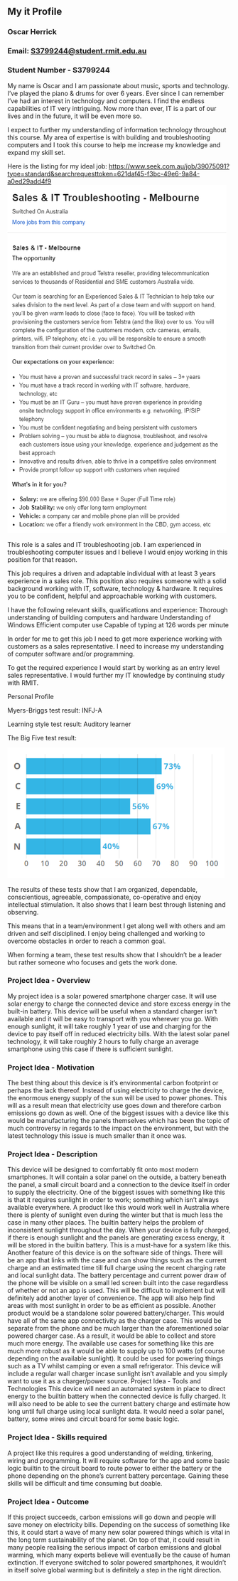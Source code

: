 ## My it Profile
### Oscar Herrick
### Email: S3799244@student.rmit.edu.au
### Student Number - S3799244
 

My name is Oscar and I am passionate about music, sports and technology. I’ve played the piano & drums for over 6 years. Ever since I can remember I’ve had an interest in technology and computers. I find the endless capabilities of IT very intriguing. Now more than ever, IT is a part of our lives and in the future, it will be even more so. 

I expect to further my understanding of information technology throughout this course. My area of expertise is with building and troubleshooting computers and I took this course to help me increase my knowledge and expand my skill set.

Here is the listing for my ideal job:
https://www.seek.com.au/job/39075091?type=standard&searchrequesttoken=621daf45-f3bc-49e6-9a84-a0ed29add4f9 
![Job Listing](joblisting.PNG)


This role is a sales and IT troubleshooting job. I am experienced in troubleshooting computer issues and I believe I would enjoy working in this position for that reason.

This job requires a driven and adaptable individual with at least 3 years experience in a sales role. This position also requires someone with a solid background working with IT, software, technology & hardware. It requires you to be confident, helpful and approachable working with customers.

I have the following relevant skills, qualifications and experience:
Thorough understanding of building computers and hardware
Understanding of Windows
Efficient computer use
Capable of typing at 126 words per minute

In order for me to get this job I need to get more experience working with customers as a sales representative. I need to increase my understanding of computer software and/or programming. 

To get the required experience I would start by working as an entry level sales representative. I would further my IT knowledge by continuing study with RMIT.

Personal Profile

Myers-Briggs test result: INFJ-A

Learning style test result: Auditory learner

The Big Five test result:  

![](big5.PNG)


The results of these tests show that I am organized, dependable, conscientious, agreeable, compassionate, co-operative and enjoy intellectual stimulation. It also shows that I learn best through listening and observing. 

This means that in a team/environment I get along well with others and am driven and self disciplined. I enjoy being challenged and working to  overcome obstacles in order to reach a common goal. 

When forming a team, these test results show that I shouldn’t be a leader but rather someone who focuses and gets the work done. 

### Project Idea - Overview
My project idea is a solar powered smartphone charger case. It will use solar energy to charge the connected device and store excess energy in the built-in battery. This device will be useful when a standard charger isn’t available and it will be easy to transport with you wherever you go. With enough sunlight, it will take roughly 1 year of use and charging for the device to pay itself off in reduced electricity bills. With the latest solar panel technology, it will take roughly 2 hours to fully charge an average smartphone using this case if there is sufficient sunlight.

### Project Idea - Motivation
The best thing about this device is it’s environmental carbon footprint or perhaps the lack thereof. Instead of using electricity to charge the device, the enormous energy supply of the sun will be used to power phones. This will as a result mean that electricity use goes down and therefore carbon emissions go down as well. One of the biggest issues with a device like this would be manufacturing the panels themselves which has been the topic of much controversy in regards to the impact on the environment, but with the latest technology this issue is much smaller than it once was.

### Project Idea - Description
This device will be designed to comfortably fit onto most modern smartphones. It will contain a solar panel on the outside, a battery beneath the panel, a small circuit board and a connection to the device itself in order to supply the electricity. 
One of the biggest issues with something like this is that it requires sunlight in order to work; something which isn’t always available everywhere. A product like this would work well in Australia where there is plenty of sunlight even during the winter but that is much less the case in many other places. 
The builtin battery helps the problem of inconsistent sunlight throughout the day. When your device is fully charged, if there is enough sunlight and the panels are generating excess energy, it will be stored in the builtin battery. This is a must-have for a system like this. 
Another feature of this device is on the software side of things. There will be an app that links with the case and can show things such as the current charge and an estimated time till full charge using the recent charging rate and local sunlight data. The battery percentage and current power draw of the phone will be visible on a small led screen built into the case regardless of whether or not an app is used. This will be difficult to implement but will definitely add another layer of convenience. The app will also help find areas with most sunlight in order to be as efficient as possible.
Another product would be a standalone solar powered battery/charger. This would have all of the same app connectivity as the charger case. This would be separate from the phone and be much larger than the aforementioned solar powered charger case. As a result, it would be able to collect and store much more energy. The available use cases for something like this are much more robust as it would be able to supply up to 100 watts (of course depending on the available sunlight). It could be used for powering things such as a TV whilst camping or even a small refrigerator. This device will include a regular wall charger incase sunlight isn’t available and you simply want to use it as a charger/power source.
Project Idea - Tools and Technologies
This device will need an automated system in place to direct energy to the builtin battery when the connected device is fully charged. It will also need to be able to see the current battery charge and estimate how long until full charge using local sunlight data. It would need a solar panel, battery, some wires and circuit board for some basic logic. 

### Project Idea - Skills required
A project like this requires a good understanding of welding, tinkering, wiring and programming. It will require software for the app and some basic logic builtin to the circuit board to route power to either the battery or the phone depending on the phone’s current battery percentage. Gaining these skills will be difficult and time consuming but doable. 

### Project Idea - Outcome
If this project succeeds, carbon emissions will go down and people will save money on electricity bills. Depending on the success of something like this, it could start a wave of many new solar powered things which is vital in the long term sustainability of the planet. On top of that, it could result in many people realising the serious impact of carbon emissions and global warming, which many experts believe will eventually be the cause of human extinction. If everyone switched to solar powered smartphones, it wouldn’t in itself solve global warming but is definitely a step in the right direction.

